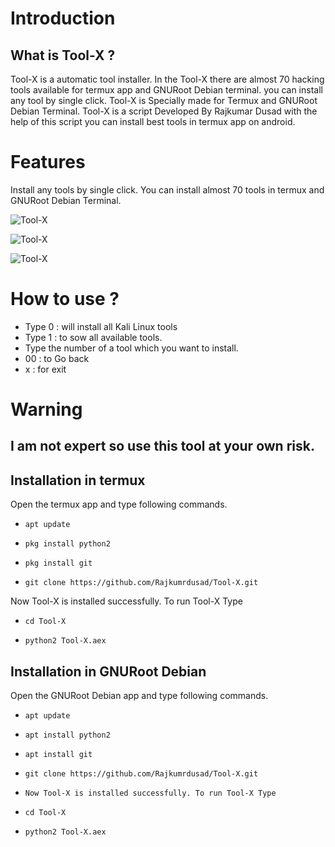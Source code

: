 
# Introduction

## What is Tool-X ?

Tool-X is a automatic tool installer. In the Tool-X there are almost 70 hacking tools available for termux app and GNURoot Debian terminal. you can install any tool by single click. Tool-X is Specially made for Termux and GNURoot Debian Terminal. Tool-X is a script Developed By Rajkumar Dusad with the help of this script you can install best tools in termux app on android.

# Features

Install any tools by single click. You can install almost 70 tools in termux and GNURoot Debian Terminal.

![Tool-X](https://github.com/Rajkumrdusad/Tool-X/blob/master/.sc/Screenshot_2017-11-06-18-58-11.png)

![Tool-X](https://github.com/Rajkumrdusad/Tool-X/blob/master/.sc/Screenshot_2017-11-06-15-54-49.png)

![Tool-X]()

# How to use ?
- Type 0 : will install all Kali Linux tools
- Type 1 : to sow all available tools.
- Type the number of a tool which you want to install.
- 00 : to Go back
- x : for exit

# Warning

## I am not expert so use this tool at your own risk.

## Installation in termux

Open the termux app and type following commands.

* `apt update`

* `pkg install python2`

* `pkg install git`

* `git clone https://github.com/Rajkumrdusad/Tool-X.git`


Now Tool-X is installed successfully. To run Tool-X Type

* `cd Tool-X`

* `python2 Tool-X.aex`

## Installation in GNURoot Debian


Open the GNURoot Debian app and type following commands.

* `apt update`

* `apt install python2`

* `apt install git`

* `git clone https://github.com/Rajkumrdusad/Tool-X.git`


* `Now Tool-X is installed successfully. To run Tool-X Type`

* `cd Tool-X`

* `python2 Tool-X.aex`

